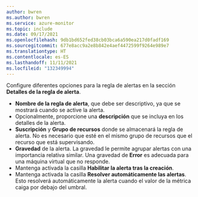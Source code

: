 ```yaml
---
author: bwren
ms.author: bwren
ms.service: azure-monitor
ms.topic: include
ms.date: 09/17/2021
ms.openlocfilehash: 9db1bd652fed38cb03bca6a590ea217d0fadf169
ms.sourcegitcommit: 677e8acc9a2e8b842e4aef4472599f9264e989e7
ms.translationtype: HT
ms.contentlocale: es-ES
ms.lasthandoff: 11/11/2021
ms.locfileid: "132349994"
---
```

Configure diferentes opciones para la regla de alertas en la sección **Detalles de la regla de alerta**.

- **Nombre de la regla de alerta**, que debe ser descriptivo, ya que se mostrará cuando se active la alerta. 
- Opcionalmente, proporcione una **descripción** que se incluya en los detalles de la alerta.
- **Suscripción** y **Grupo de recursos** donde se almacenará la regla de alerta. No es necesario que esté en el mismo grupo de recursos que el recurso que está supervisando.
- **Gravedad** de la alerta. La gravedad le permite agrupar alertas con una importancia relativa similar. Una gravedad de **Error** es adecuada para una máquina virtual que no responde.
- Mantenga activada la casilla **Habilitar la alerta tras la creación**.
- Mantenga activada la casilla **Resolver automáticamente las alertas**. Esto resolverá automáticamente la alerta cuando el valor de la métrica caiga por debajo del umbral. 
